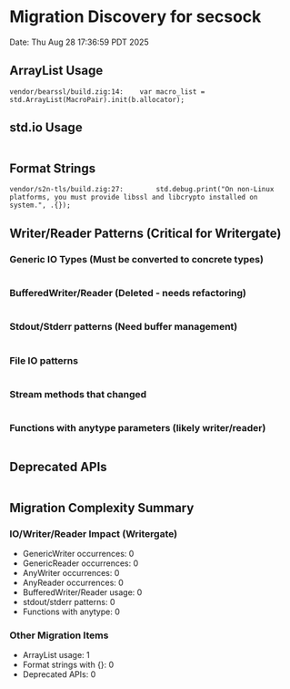 # Migration Discovery for secsock
Date: Thu Aug 28 17:36:59 PDT 2025

## ArrayList Usage
```
vendor/bearssl/build.zig:14:    var macro_list = std.ArrayList(MacroPair).init(b.allocator);
```

## std.io Usage
```
```

## Format Strings
```
vendor/s2n-tls/build.zig:27:        std.debug.print("On non-Linux platforms, you must provide libssl and libcrypto installed on system.", .{});
```

## Writer/Reader Patterns (Critical for Writergate)
### Generic IO Types (Must be converted to concrete types)
```
```

### BufferedWriter/Reader (Deleted - needs refactoring)
```
```

### Stdout/Stderr patterns (Need buffer management)
```
```

### File IO patterns
```
```

### Stream methods that changed
```
```

### Functions with anytype parameters (likely writer/reader)
```
```

## Deprecated APIs
```
```

## Migration Complexity Summary

### IO/Writer/Reader Impact (Writergate)
- GenericWriter occurrences:        0
- GenericReader occurrences:        0
- AnyWriter occurrences:        0
- AnyReader occurrences:        0
- BufferedWriter/Reader usage:        0
- stdout/stderr patterns:        0
- Functions with anytype:        0

### Other Migration Items
- ArrayList usage:        1
- Format strings with {}:        0
- Deprecated APIs:        0

